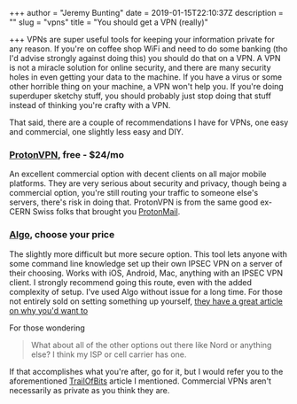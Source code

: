 +++
author = "Jeremy Bunting"
date = 2019-01-15T22:10:37Z
description = ""
slug = "vpns"
title = "You should get a VPN (really)"

+++
VPNs are super useful tools for keeping your information private for any reason. If you're on coffee shop WiFi and need to do some banking (tho I'd advise strongly against doing this) you should do that on a VPN. A VPN is not a miracle solution for online security, and there are many security holes in even getting your data to the machine. If you have a virus or some other horrible thing on your machine, a VPN won't help you. If you're doing superduper sketchy stuff, you should probably just stop doing that stuff instead of thinking you're crafty with a VPN.

That said, there are a couple of recommendations I have for VPNs, one easy and commercial, one slightly less easy and DIY.

### [ProtonVPN](https://protonvpn.com/), free - $24/mo

An excellent commercial option with decent clients on all major mobile platforms. They are very serious about security and privacy, though being a commercial option, you're still routing your traffic to someone else's servers, there's risk in doing that. ProtonVPN is from the same good ex-CERN Swiss folks that brought you [ProtonMail](https://protonmail.com/).

### [Algo](https://github.com/trailofbits/algo), choose your price

The slightly more difficult but more secure option. This tool lets anyone with some command line knowledge set up their own IPSEC VPN on a server of their choosing. Works with iOS, Android, Mac, anything with an IPSEC VPN client. I strongly recommend going this route, even with the added complexity of setup. I've used Algo without issue for a long time. For those not entirely sold on setting something up yourself, [they have a great article on why you'd want to](https://blog.trailofbits.com/2016/12/12/meet-algo-the-vpn-that-works/)

For those wondering

> What about all of the other options out there like Nord or anything else? I think my ISP or cell carrier has one.

If that accomplishes what you're after, go for it, but I would refer you to the aforementioned [TrailOfBits](https://blog.trailofbits.com/2016/12/12/meet-algo-the-vpn-that-works/) article I mentioned. Commercial VPNs aren't necessarily as private as you think they are.